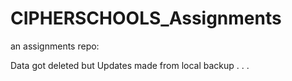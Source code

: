 # CIPHERSCHOOLS_Assignments
an assignments repo:

Data got deleted but 
Updates made from local backup . . .
